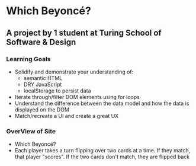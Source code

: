 # Which Beyoncé?

## A project by 1 student at Turing School of Software & Design

### Learning Goals

* Solidify and demonstrate your understanding of:
  * semantic HTML
  * DRY JavaScript
  * localStorage to persist data
* Iterate through/filter DOM elements using for loops
* Understand the difference between the data model and how the data is displayed on the DOM
* Match/recreate a UI and create a great UX

### OverView of Site

* Which Beyoncé?
* Each player takes a turn flipping over two cards at a time. If they match, that player "scores". If the two cards don't match, they are flipped back 
